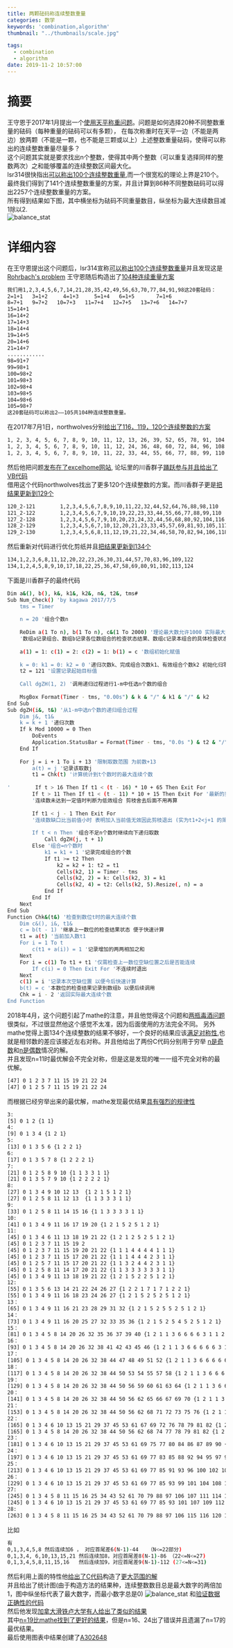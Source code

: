 ```yaml
---
title: 两颗砝码称连续整数重量
categories: 数学
keywords: 'combination,algorithm'
thumbnail: "../thumbnails/scale.jpg"

tags:
  - combination
  - algorithm
date: 2019-11-2 10:57:00
---
```


# 摘要
王守恩于2017年1月提出一个[使用天平称重问题]。问题是如何选择20种不同整数重量的砝码（每种重量的砝码可以有多颗），
在每次称重时在天平一边（不能是两边）放两颗（不能是一颗，也不能是三颗或以上）上述整数重量砝码，使得可以称出的连续整数重量尽量多？  
这个问题其实就是要求找出n个整数，使得其中两个整数（可以重复选择同样的整数两次）之和能够覆盖的连续整数区间最大化。  
lsr314很快指出[可以称出100个连续整数重量],而一个很宽松的理论上界是210个。  
最终我们得到了141个连续整数重量的方案，并且计算到86种不同整数砝码可以得出2257个连续整数重量的方案。  
所有得到结果如下图，其中横坐标为砝码不同重量数目，纵坐标为最大连续数目减1除以2.  
![balance_stat](../thumbnails/balance_stat.png)  

# 详细内容
在王守恩提出这个问题后，lsr314宣称[可以称出100个连续整数重量]并且发现这是[Rohrbach's problem]
王守恩随后构造出了[104种连续重量方案] 
```bash
我们用1,2,3,4,5,6,7,14,21,28,35,42,49,56,63,70,77,84,91,98这20套砝码：
2=1+1   3=1+2     4=1+3     5=1+4   6=1+5       7=1+6
8=7+1   9=7+2   10=7+3   11=7+4   12=7+5   13=7+6   14=7+7
15=14+1
16=14+2
17=14+3
18=14+4
19=14+5
20=14+6
21=14+7
............
98=91+7
99=98+1
100=98+2
101=98+3
102=98+4
103=98+5
104=98+6
105=98+7
这20套砝码可以称出2——105共104种连续整数重量。
```
在2017年7月1日，northwolves分别[给出了116，119，120个连续整数的方案]  
```bash
1, 2, 3, 4, 5, 6, 7, 8, 9, 10, 11, 12, 13, 26, 39, 52, 65, 78, 91, 104  116个
1, 2, 3, 4, 5, 6, 7, 8, 9, 10, 11, 12, 24, 36, 48, 60, 72, 84, 96, 108  119个
1, 2, 3, 4, 5, 6, 7, 8, 9, 10, 11, 22, 33, 44, 55, 66, 77, 88, 99, 110  120个
```
然后他把问题[发布在了excelhome网站], 论坛里的川香群子[踊跃参与并且给出了VB代码]  
借用这个代码northwolves找出了更多120个连续整数的方案。而川香群子更是[把结果更新到129个]  
```bash
120_2-121        1,2,3,4,5,6,7,8,9,10,11,22,32,44,52,64,76,88,98,110
121_2-122        1,2,3,4,5,6,7,9,10,19,22,23,33,44,55,66,77,88,99,110
127_2-128        1,2,3,4,5,6,7,9,10,20,23,24,32,44,56,68,80,92,104,116
128_2-129        1,2,3,4,5,6,7,10,12,20,21,23,33,45,57,69,81,93,105,117
129_2-130        1,2,3,4,5,6,8,11,12,19,21,22,34,46,58,70,82,94,106,118
```
然后重新对代码进行优化剪纸并且[把结果更新到134个]  
```bash
134,1,2,3,6,8,11,12,20,22,23,26,30,31,44,57,70,83,96,109,122
134,1,2,4,5,8,9,10,17,18,22,25,36,47,58,69,80,91,102,113,124
```
下面是川香群子的最终代码
```bash
Dim a&(), b(), k&, k1&, k2&, n&, t2&, tms#
Sub Num_Check() 'by kagawa 2017/7/5
    tms = Timer
    
    n = 20 '组合个数n
    
    ReDim a(1 To n), b(1 To n), c&(1 To 2000) '理论最大数允许1000 实际最大数124
    '数组a记录组合、数组b记录各位数组合的检查状态结果、数组c记录本组合的具体检查状态
    
    a(1) = 1: c(1) = 2: c(2) = 1: b(1) = c '数组初始化赋值
    
    k = 0: k1 = 0: k2 = 0 '递归次数k、完成组合次数k1、有效组合个数k2 初始化归零
    t2 = 121 '设置记录起始目标值
    
    Call dgZH(1, 2) '调用递归过程进行1-m中任选n个数的组合
    
    MsgBox Format(Timer - tms, "0.00s") & k & "/" & k1 & "/" & k2
End Sub
Sub dgZH(i&, t&) '从1-m中选n个数的递归组合过程
    Dim j&, t1&
    k = k + 1 '递归次数
    If k Mod 10000 = 0 Then
        DoEvents
        Application.StatusBar = Format(Timer - tms, "0.0s ") & t2 & "/" & k & "/" & k1 & "/" & k2
    End If
    
    For j = i + 1 To i + 13 '限制取数范围 为前数+13
        a(t) = j '记录该取数j
        t1 = Chk(t) '计算统计到t个数时的最大连续个数
        
'        If t > 16 Then If t1 < (t - 16) * 10 + 65 Then Exit For
        If t > 11 Then If t1 < (t - 11) * 10 + 15 Then Exit For '最新的剪枝更严格
        '连续数未达到一定值时判断为低效组合 剪枝舍去后面不用再算
        
        If t1 < j - 1 Then Exit For
        '连续数缺口比当前值小时 表明加入当前值无效因此剪枝退出 (实为t1+2<j+1 的简化)
        
        If t < n Then '组合不足n个数时继续向下递归取数
            Call dgZH(j, t + 1)
        Else '组合=n个数时
            k1 = k1 + 1 '记录完成组合的个数
            If t1 >= t2 Then
                k2 = k2 + 1: t2 = t1
                Cells(k2, 1) = Timer - tms
                Cells(k2, 2) = k: Cells(k2, 3) = k1
                Cells(k2, 4) = t2: Cells(k2, 5).Resize(, n) = a
            End If
        End If
    Next
End Sub
Function Chk&(t&) '检查到数位t时的最大连续个数
    Dim c&(), i&, t1&
    c = b(t - 1) '继承上一数位的检查结果状态 便于快速计算
    t1 = a(t) '当前加入数t1
    For i = 1 To t
        c(t1 + a(i)) = 1 '记录增加的两两相加之和
    Next
    For i = c(1) To t1 + t1 '仅需检查上一数位空缺位置之后是否能连续
        If c(i) = 0 Then Exit For '不连续时退出
    Next
    c(1) = i '记录本次空缺位置 以便今后快速计算
    b(t) = c '本数位的检查结果记录到数组b 以便后续调用
    Chk = i - 2 '返回实际最大连续个数
End Function
```
2018年4月，这个问题引起了mathe的注意，并且他觉得这个问题和[两瓶毒酒问题]很类似，不过很显然他这个感觉不太准，因为后面使用的方法完全不同。
另外mathe觉得上面134个连续整数的结果不够好，一个良好的结果应该[满足对称性],也就是相邻数的差应该接近左右对称。并且他给出了两份C代码分别用于穷举
[n是奇数](../attached/scale/scale_odd.txt)和[n是偶数](../attached/scale/scale_even.txt)情况的解。  
并且发现n=11时最优解会不完全对称，但是这是发现的唯一一组不完全对称的最优解。
```bash
[47] 0 1 2 3 7 11 15 19 21 22 24
[47] 0 1 2 5 7 11 15 19 21 22 24
```
而根据已经穷举出来的最优解，mathe发现最优结果[具有强烈的规律性]  
```bash
3:
[5] 0 1 2 {1 1}
4:
[9] 0 1 3 4 {1 2 1}
5:
[13] 0 1 3 5 6 {1 2 2 1}
6:
[17] 0 1 3 5 7 8 {1 2 2 2 1}
7:
[21] 0 1 2 5 8 9 10 {1 1 3 3 1 1}
[21] 0 1 3 5 7 9 10 {1 2 2 2 2 1}
8:
[27] 0 1 3 4 9 10 12 13  {1 2 1 5 1 2 1}
[27] 0 1 2 5 8 11 12 13  {1 1 3 3 3 1 1}
9:
[33] 0 1 2 5 8 11 14 15 16 {1 1 3 3 3 3 1 1}
10:
[41] 0 1 3 4 9 11 16 17 19 20 {1 2 1 5 2 5 1 2 1}
11:
[45] 0 1 3 4 6 11 13 18 19 21 22 {1 2 1 2 5 2 5 1 2 1}
[45] 0 1 2 3 7 11 15 19 2
[45] 0 1 2 3 7 11 15 19 20 21 22 {1 1 1 4 4 4 4 1 1 1}
[45] 0 1 2 3 7 11 15 17 20 21 22 {1 1 1 4 4 4 2 3 1 1}
[45] 0 1 2 5 7 11 15 17 20 21 22 {1 1 3 2 4 4 2 3 1 1}
[45] 0 1 2 5 8 11 14 17 20 21 22 {1 1 3 3 3 3 3 3 1 1}
[45] 0 1 3 4 9 11 13 18 19 21 22 {1 2 1 5 2 2 5 1 2 1}
12:
[55] 0 1 3 5 6 13 14 21 22 24 26 27 {1 2 2 1 7 1 7 1 2 2 1}
[55] 0 1 3 4 9 11 16 18 23 24 26 27 {1 2 1 5 2 5 2 5 1 2 1}
13：
[65] 0 1 3 4 9 11 16 21 23 28 29 31 32 {1 2 1 5 2 5 5 2 5 1 2 1}
14：
[73] 0 1 3 4 9 11 16 20 25 27 32 33 35 36 {1 2 1 5 2 5 4 5 2 5 1 2 1}
15：
[81] 0 1 3 4 5 8 14 20 26 32 35 36 37 39 40 {1 2 1 1 3 6 6 6 6 3 1 1 2 1}
16：
[93] 0 1 3 4 5 8 14 20 26 32 38 41 42 43 45 46 {1 2 1 1 3 6 6 6 6 6 3 1 1 2 1}
17：
[105] 0 1 3 4 5 8 14 20 26 32 38 44 47 48 49 51 52 {1 2 1 1 3 6 6 6 6 6 6 3 1 1 2 1}
18：
[117] 0 1 3 4 5 8 14 20 26 32 38 44 50 53 54 55 57 58 {1 2 1 1 3 6 6 6 6 6 6 6 3 1 1 2 1}
19：
[129] 0 1 3 4 5 8 14 20 26 32 38 44 50 56 59 60 61 63 64 {1 2 1 1 3 6 6 6 6 6 6 6 6 3 1 1 2 1}
20：
[141] 0 1 3 4 5 8 14 20 26 32 38 44 50 56 62 65 66 67 69 70 {1 2 1 1 3 6 6 6 6 6 6 6 6 6 3 1 1 2 1}
21：
[153] 0 1 3 4 5 8 14 20 26 32 38 44 50 56 62 68 71 72 73 75 76 {1 2 1 1 3 6 6 6 6 6 6 6 6 6 6 3 1 1 2 1}
22：
[165] 0 1 3 4 6 10 13 15 21 29 37 45 53 61 67 69 72 76 78 79 81 82 {1 2 1 2 4 3 2 6 8 8 8 8 8 6 2 3 4 2 1 2 1}
[165] 0 1 3 4 5 8 14 20 26 32 38 44 50 56 62 68 74 77 78 79 81 82 {1 2 1 1 3 6 6 6 6 6 6 6 6 6 6 6 3 1 1 2 1}
23：
[181] 0 1 3 4 6 10 13 15 21 29 37 45 53 61 69 75 77 80 84 86 87 89 90 {1 2 1 2 4 3 2 6 8 8 8 8 8 8 6 2 3 4 2 1 2 1}
24：
[197] 0 1 3 4 6 10 13 15 21 29 37 45 53 61 69 77 83 85 88 92 94 95 97 98 {1 2 1 2 4 3 2 6 8 8 8 8 8 8 8 6 2 3 4 2 1 2 1}
25：
[213] 0 1 3 4 6 10 13 15 21 29 37 45 53 61 69 77 85 91 93 96 100 102 103 105 106 {1 2 1 2 4 3 2 6 8 8 8 8 8 8 8 8 6 2 3 4 2 1 2 1}
26：
[229] 0 1 3 4 6 10 13 15 21 29 37 45 53 61 69 77 85 93 99 101 104 108 110 111 113 114 {1 2 1 2 4 3 2 6 8 8 8 8 8 8 8 8 8 6 2 3 4 2 1 2 1}
27:
[245] 0 1 3 4 5 8 11 15 16 25 34 43 52 61 70 79 88 97 106 107 111 114 117 118 119 121 122 {1 2 1 1 3 3 4 1 9 9 9 9 9 9 9 9 9 9 1 4 3 3 1 1 2 1}
[245] 0 1 3 4 6 10 13 15 21 29 37 45 53 61 69 77 85 93 101 107 109 112 116 118 119 121 122{1 2 1 2 4 3 2 6 8 8 8 8 8 8 8 8 8 8 6 2 3 4 2 1 2 1}
28:
[263] 0 1 3 4 5 8 11 15 16 25 34 43 52 61 70 79 88 97 106 115 116 120 123 126 127 128 130 131 {1 2 1 1 3 3 4 1 9 9 9 9 9 9 9 9 9 9 9 1 4 3 3 1 1 2 1}
```
比如
```bash
有
0,1,3,4,5,8 然后连续加6 ， 对应首尾差6(N-1)-44   （N<=22部分)
0,1,3,4, 6,10,13,15,21 然后连续加8，对应首尾差8(N-1)-86 （22<=N<=27)
0,1,3,4,5,8,11,15,16   然后连续加9，对应首尾差9(N-1)-112 (27<=N<=31)
```
然后利用上面的特性他[给出了C代码](../attached/scale/scale_pattern_search.txt)构造了[更大范围的解](../attached/scale/scale_results.txt)  
并且给出了统计图(由于构造方法的结果种，连续整数数目总是最大数字的两倍加1，图中纵坐标代表了最大数字，而最小数字总是0)
![balance_stat](../thumbnails/balance_stat.png) 
和[验证数据正确性的代码](../attached/scale/scale_verify.txt)  
然后他发现[加拿大滑铁卢大学有人给出了类似的结果]  
其中[n=19比mathe找到了更好的结果]，但是n=16、24出了错误并且遗漏了n=17的最优结果。  
最后使用图表中结果创建了[A302648](https://oeis.org/A302648)  

[使用天平称重问题]: https://bbs.emath.ac.cn/thread-9330-1-1.html
[可以称出100个连续整数重量]: https://bbs.emath.ac.cn/forum.php?mod=redirect&goto=findpost&ptid=9330&pid=64686&fromuid=20
[Rohrbach's problem]: https://oeis.org/A123509
[104种连续重量方案]: https://bbs.emath.ac.cn/forum.php?mod=redirect&goto=findpost&ptid=9330&pid=64710&fromuid=20
[给出了116，119，120个连续整数的方案]: https://bbs.emath.ac.cn/forum.php?mod=redirect&goto=findpost&ptid=9330&pid=66752&fromuid=20
[发布在了excelhome网站]: http://club.excelhome.net/forum.php?mod=viewthread&tid=1355454
[踊跃参与并且给出了VB代码]: http://club.excelhome.net/forum.php?mod=redirect&goto=findpost&ptid=1355454&pid=9157623
[把结果更新到129个]: http://club.excelhome.net/forum.php?mod=redirect&goto=findpost&ptid=1355454&pid=9158230
[把结果更新到134个]: http://club.excelhome.net/forum.php?mod=redirect&goto=findpost&ptid=1355454&pid=9159487
[两瓶毒酒问题]: https://emathgroup.github.io/blog/two-poisoned-wine
[满足对称性]: https://bbs.emath.ac.cn/forum.php?mod=redirect&goto=findpost&ptid=9330&pid=74622&fromuid=20
[具有强烈的规律性]: https://bbs.emath.ac.cn/forum.php?mod=redirect&goto=findpost&ptid=9330&pid=74632&fromuid=20
[加拿大滑铁卢大学有人给出了类似的结果]: https://cs.uwaterloo.ca/journals/JIS/VOL12/Robinson/robinson4.html
[n=19比mathe找到了更好的结果]: https://bbs.emath.ac.cn/forum.php?mod=redirect&goto=findpost&ptid=9330&pid=74639&fromuid=20
